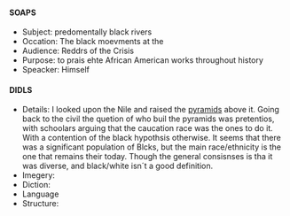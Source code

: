 #### SOAPS
 - Subject: predomentally black rivers
 - Occation: The black moevments at the 
 - Audience: Reddrs of the Crisis
 - Purpose: to prais ehte African American works throughout history
 - Speacker: Himself

#### DIDLS
 - Details: I looked upon the Nile and raised the [pyramids](https://en.wikipedia.org/wiki/Ancient_Egyptian_race_controversy) above it. Going back to the civil the quetion of who buil the pyramids was pretentios, with schoolars arguing that the caucation race was the ones to do it. With a contention of the black hypothsis otherwise. It seems that there was a significant population of Blcks, but the main race/ethnicity is the one that remains their today. Though the general consisnses is tha it was diverse, and black/white isn´t a good definition. 
 - Imegery:
 - Diction:
 - Language
 - Structure:
<!--stackedit_data:
eyJoaXN0b3J5IjpbLTUwMzgwODQ1MCwtNjAyMDAyNjYzXX0=
-->